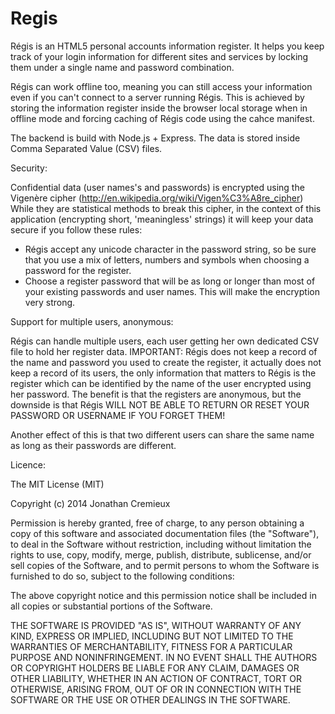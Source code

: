 Regis
=====

Régis is an HTML5 personal accounts information register.
It helps you keep track of your login information for different sites and services by locking them under a single name and password combination.

Régis can work offline too, meaning you can still access your information even if you can't connect to a server running Régis.
This is achieved by storing the information register inside the browser local storage when in offline mode and forcing caching of Régis code using the cahce manifest.

The backend is build with Node.js + Express.
The data is stored inside Comma Separated Value (CSV) files.

Security:

Confidential data (user names's and passwords) is encrypted using the Vigenère cipher (http://en.wikipedia.org/wiki/Vigen%C3%A8re_cipher)
While they are statistical methods to break this cipher, in the context of this application (encrypting short, 'meaningless' strings) it will keep your data secure if you follow these rules:
- Régis accept any unicode character in the password string, so be sure that you use a mix of letters, numbers and symbols when choosing a password for the register.
- Choose a register password that will be as long or longer than most of your existing passwords and user names. This will make the encryption very strong.


Support for multiple users, anonymous: 

Régis can handle multiple users, each user getting her own dedicated CSV file to hold her register data.
IMPORTANT: Régis does not keep a record of the name and password you used to create the register, it actually does not keep a record of its users, the only information that matters to Régis is the register which can be identified by the name of the user encrypted using her password. The benefit is that the registers are anonymous, but the downside is that Régis WILL NOT BE ABLE TO RETURN OR RESET YOUR PASSWORD OR USERNAME IF YOU FORGET THEM!

Another effect of this is that two different users can share the same name as long as their passwords are different.

Licence:

The MIT License (MIT)

Copyright (c) 2014 Jonathan Cremieux

Permission is hereby granted, free of charge, to any person obtaining a copy
of this software and associated documentation files (the "Software"), to deal
in the Software without restriction, including without limitation the rights
to use, copy, modify, merge, publish, distribute, sublicense, and/or sell
copies of the Software, and to permit persons to whom the Software is
furnished to do so, subject to the following conditions:

The above copyright notice and this permission notice shall be included in
all copies or substantial portions of the Software.

THE SOFTWARE IS PROVIDED "AS IS", WITHOUT WARRANTY OF ANY KIND, EXPRESS OR
IMPLIED, INCLUDING BUT NOT LIMITED TO THE WARRANTIES OF MERCHANTABILITY,
FITNESS FOR A PARTICULAR PURPOSE AND NONINFRINGEMENT. IN NO EVENT SHALL THE
AUTHORS OR COPYRIGHT HOLDERS BE LIABLE FOR ANY CLAIM, DAMAGES OR OTHER
LIABILITY, WHETHER IN AN ACTION OF CONTRACT, TORT OR OTHERWISE, ARISING FROM,
OUT OF OR IN CONNECTION WITH THE SOFTWARE OR THE USE OR OTHER DEALINGS IN
THE SOFTWARE.

